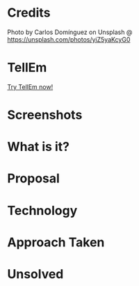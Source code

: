 # Credits

Photo by Carlos Domínguez on Unsplash @ https://unsplash.com/photos/yiZ5yaKcyG0

# TellEm

[Try TellEm now!](https://jam-mate.herokuapp.com "JamMate")

# Screenshots


# What is it?



# Proposal



# Technology



# Approach Taken



# Unsolved


